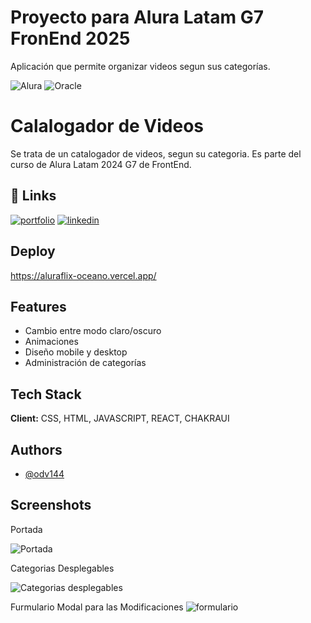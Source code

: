 
# Proyecto para Alura Latam G7 FronEnd 2025

Aplicación que permite organizar videos segun sus categorías.



![Alura](https://app.aluracursos.com/assets/images/logos/logo-aluraespanhol.svg)
![Oracle](https://cdn2.gnarususercontent.com.br/6/449886/e4621638-6168-4948-a623-76dcfdefd99c.png)
# Calalogador de Videos

Se trata de un catalogador de videos, segun su categoria. Es parte del curso de Alura Latam 2024 G7 de FrontEnd.


## 🔗 Links
[![portfolio](https://img.shields.io/badge/my_portfolio-000?style=for-the-badge&logo=ko-fi&logoColor=white)](https://katherineoelsner.com/)
[![linkedin](https://img.shields.io/badge/linkedin-0A66C2?style=for-the-badge&logo=linkedin&logoColor=white)](https://www.linkedin.com/in/omar-virili/)




## Deploy

https://aluraflix-oceano.vercel.app/



## Features

- Cambio entre modo claro/oscuro
- Animaciones
- Diseño mobile y desktop
- Administración de categorías



## Tech Stack

**Client:** CSS, HTML, JAVASCRIPT, REACT, CHAKRAUI




## Authors

- [@odv144](https://www.github.com/odv144)

## Screenshots

Portada

![Portada](https://i.postimg.cc/QNbzjSS0/portada.jpg)

Categorias Desplegables

![Categorias desplegables](https://i.postimg.cc/sXPNQJzf/categorias.jpg)

Furmulario Modal para las Modificaciones
![formulario](https://i.postimg.cc/6qYbz5TD/Screenshot-3.jpg)
